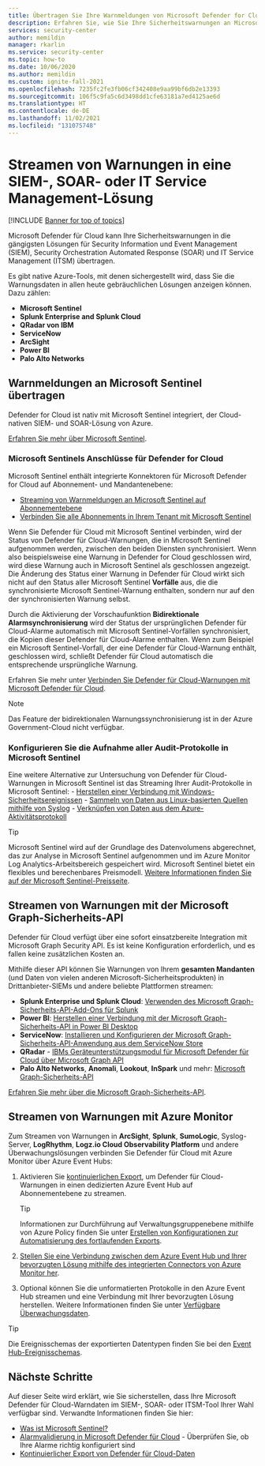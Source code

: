 ```yaml
---
title: Übertragen Sie Ihre Warnmeldungen von Microsoft Defender for Cloud auf SIEM-Systeme (Security Information and Event Management) und andere Überwachungslösungen
description: Erfahren Sie, wie Sie Ihre Sicherheitswarnungen an Microsoft Sentinel, SIEMs von Drittanbietern, SOAR oder ITSM-Lösungen übertragen können.
services: security-center
author: memildin
manager: rkarlin
ms.service: security-center
ms.topic: how-to
ms.date: 10/06/2020
ms.author: memildin
ms.custom: ignite-fall-2021
ms.openlocfilehash: 7235fc2fe3fb06cf342408e9aa99bf6db2e13393
ms.sourcegitcommit: 106f5c9fa5c6d3498dd1cfe63181a7ed4125ae6d
ms.translationtype: HT
ms.contentlocale: de-DE
ms.lasthandoff: 11/02/2021
ms.locfileid: "131075748"
---
```

# <a name="stream-alerts-to-a-siem-soar-or-it-service-management-solution"></a>Streamen von Warnungen in eine SIEM-, SOAR- oder IT Service Management-Lösung

[!INCLUDE [Banner for top of topics](./includes/banner.md)]

Microsoft Defender für Cloud kann Ihre Sicherheitswarnungen in die gängigsten Lösungen für Security Information und Event Management (SIEM), Security Orchestration Automated Response (SOAR) und IT Service Management (ITSM) übertragen.

Es gibt native Azure-Tools, mit denen sichergestellt wird, dass Sie die Warnungsdaten in allen heute gebräuchlichen Lösungen anzeigen können. Dazu zählen:

- **Microsoft Sentinel**
- **Splunk Enterprise and Splunk Cloud**
- **QRadar von IBM**
- **ServiceNow**
- **ArcSight**
- **Power BI**
- **Palo Alto Networks**

## <a name="stream-alerts-to-microsoft-sentinel"></a>Warnmeldungen an Microsoft Sentinel übertragen 

Defender for Cloud ist nativ mit Microsoft Sentinel integriert, der Cloud-nativen SIEM- und SOAR-Lösung von Azure. 

[Erfahren Sie mehr über Microsoft Sentinel](../sentinel/overview.md).

### <a name="microsoft-sentinels-connectors-for-defender-for-cloud"></a>Microsoft Sentinels Anschlüsse für Defender for Cloud

Microsoft Sentinel enthält integrierte Konnektoren für Microsoft Defender for Cloud auf Abonnement- und Mandantenebene:

- [Streaming von Warnmeldungen an Microsoft Sentinel auf Abonnementebene](../sentinel/connect-azure-security-center.md)
- [Verbinden Sie alle Abonnements in Ihrem Tenant mit Microsoft Sentinel](https://techcommunity.microsoft.com/t5/azure-sentinel/azure-security-center-auto-connect-to-sentinel/ba-p/1387539) 

Wenn Sie Defender für Cloud mit Microsoft Sentinel verbinden, wird der Status von Defender für Cloud-Warnungen, die in Microsoft Sentinel aufgenommen werden, zwischen den beiden Diensten synchronisiert. Wenn also beispielsweise eine Warnung in Defender for Cloud geschlossen wird, wird diese Warnung auch in Microsoft Sentinel als geschlossen angezeigt. Die Änderung des Status einer Warnung in Defender für Cloud wirkt sich nicht auf den Status aller Microsoft Sentinel **Vorfälle** aus, die die synchronisierte Microsoft Sentinel-Warnung enthalten, sondern nur auf den der synchronisierten Warnung selbst.

Durch die Aktivierung der Vorschaufunktion **Bidirektionale Alarmsynchronisierung** wird der Status der ursprünglichen Defender für Cloud-Alarme automatisch mit Microsoft Sentinel-Vorfällen synchronisiert, die Kopien dieser Defender für Cloud-Alarme enthalten. Wenn zum Beispiel ein Microsoft Sentinel-Vorfall, der eine Defender für Cloud-Warnung enthält, geschlossen wird, schließt Defender für Cloud automatisch die entsprechende ursprüngliche Warnung.

Erfahren Sie mehr unter [Verbinden Sie Defender für Cloud-Warnungen mit Microsoft Defender für Cloud](../sentinel/connect-azure-security-center.md).

> [!NOTE]
> Das Feature der bidirektionalen Warnungssynchronisierung ist in der Azure Government-Cloud nicht verfügbar. 

### <a name="configure-ingestion-of-all-audit-logs-into-microsoft-sentinel"></a>Konfigurieren Sie die Aufnahme aller Audit-Protokolle in Microsoft Sentinel 

Eine weitere Alternative zur Untersuchung von Defender für Cloud-Warnungen in Microsoft Sentinel ist das Streaming Ihrer Audit-Protokolle in Microsoft Sentinel:
    - [Herstellen einer Verbindung mit Windows-Sicherheitsereignissen](../sentinel/connect-windows-security-events.md)
    - [Sammeln von Daten aus Linux-basierten Quellen mithilfe von Syslog](../sentinel/connect-syslog.md)
    - [Verknüpfen von Daten aus dem Azure-Aktivitätsprotokoll](../sentinel/data-connectors-reference.md#azure-activity)

> [!TIP]
> Microsoft Sentinel wird auf der Grundlage des Datenvolumens abgerechnet, das zur Analyse in Microsoft Sentinel aufgenommen und im Azure Monitor Log Analytics-Arbeitsbereich gespeichert wird. Microsoft Sentinel bietet ein flexibles und berechenbares Preismodell. [Weitere Informationen finden Sie auf der Microsoft Sentinel-Preisseite](https://azure.microsoft.com/pricing/details/azure-sentinel/).


## <a name="stream-alerts-with-microsoft-graph-security-api"></a>Streamen von Warnungen mit der Microsoft Graph-Sicherheits-API

Defender für Cloud verfügt über eine sofort einsatzbereite Integration mit Microsoft Graph Security API. Es ist keine Konfiguration erforderlich, und es fallen keine zusätzlichen Kosten an. 

Mithilfe dieser API können Sie Warnungen von Ihrem **gesamten Mandanten** (und Daten von vielen anderen Microsoft-Sicherheitsprodukten) in Drittanbieter-SIEMs und andere beliebte Plattformen streamen:

- **Splunk Enterprise und Splunk Cloud**: [Verwenden des Microsoft Graph-Sicherheits-API-Add-Ons für Splunk](https://splunkbase.splunk.com/app/4564/) 
- **Power BI**: [Herstellen einer Verbindung mit der Microsoft Graph-Sicherheits-API in Power BI Desktop](/power-bi/connect-data/desktop-connect-graph-security)
- **ServiceNow**: [Installieren und Konfigurieren der Microsoft Graph-Sicherheits-API-Anwendung aus dem ServiceNow Store](https://docs.servicenow.com/bundle/orlando-security-management/page/product/secops-integration-sir/secops-integration-ms-graph/task/ms-graph-install.html)
- **QRadar** - [IBMs Geräteunterstützungsmodul für Microsoft Defender für Cloud über Microsoft Graph API](https://www.ibm.com/support/knowledgecenter/SS42VS_DSM/com.ibm.dsm.doc/c_dsm_guide_ms_azure_security_center_overview.html) 
- **Palo Alto Networks**, **Anomali**, **Lookout**, **InSpark** und mehr: [Microsoft Graph-Sicherheits-API](https://www.microsoft.com/security/business/graph-security-api#office-MultiFeatureCarousel-09jr2ji)

[Erfahren Sie mehr über die Microsoft Graph-Sicherheits-API](https://www.microsoft.com/security/business/graph-security-api).


## <a name="stream-alerts-with-azure-monitor"></a>Streamen von Warnungen mit Azure Monitor 

Zum Streamen von Warnungen in **ArcSight**, **Splunk**, **SumoLogic**, Syslog-Server, **LogRhythm**, **Logz.io Cloud Observability Platform** und andere Überwachungslösungen verbinden Sie Defender für Cloud mit Azure Monitor über Azure Event Hubs:

1. Aktivieren Sie [kontinuierlichen Export](continuous-export.md), um Defender für Cloud-Warnungen in einen dedizierten Azure Event Hub auf Abonnementebene zu streamen. 
    > [!TIP]
    > Informationen zur Durchführung auf Verwaltungsgruppenebene mithilfe von Azure Policy finden Sie unter [Erstellen von Konfigurationen zur Automatisierung des fortlaufenden Exports](continuous-export.md?tabs=azure-policy#configure-continuous-export-at-scale-using-the-supplied-policies).

1. [Stellen Sie eine Verbindung zwischen dem Azure Event Hub und Ihrer bevorzugten Lösung mithilfe des integrierten Connectors von Azure Monitor her](../azure-monitor/essentials/stream-monitoring-data-event-hubs.md#partner-tools-with-azure-monitor-integration).

1. Optional können Sie die unformatierten Protokolle in den Azure Event Hub streamen und eine Verbindung mit Ihrer bevorzugten Lösung herstellen. Weitere Informationen finden Sie unter [Verfügbare Überwachungsdaten](../azure-monitor/essentials/stream-monitoring-data-event-hubs.md#monitoring-data-available).

> [!TIP]
> Die Ereignisschemas der exportierten Datentypen finden Sie bei den [Event Hub-Ereignisschemas](https://aka.ms/ASCAutomationSchemas).


## <a name="next-steps"></a>Nächste Schritte

Auf dieser Seite wird erklärt, wie Sie sicherstellen, dass Ihre Microsoft Defender für Cloud-Warndaten im SIEM-, SOAR- oder ITSM-Tool Ihrer Wahl verfügbar sind. Verwandte Informationen finden Sie hier:

- [Was ist Microsoft Sentinel?](../sentinel/overview.md)
- [Alarmvalidierung in Microsoft Defender für Cloud](alert-validation.md) - Überprüfen Sie, ob Ihre Alarme richtig konfiguriert sind
- [Kontinuierlicher Export von Defender für Cloud-Daten](continuous-export.md)
